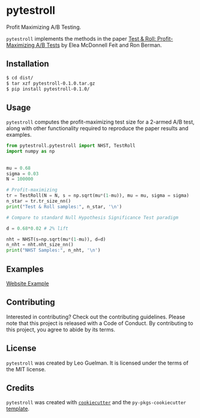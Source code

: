 # pytestroll

Profit Maximizing A/B Testing.

`pytestroll` implements the methods in the paper [Test & Roll: Profit-Maximizing A/B Tests](https://arxiv.org/abs/1811.00457) by Elea McDonnell Feit and Ron Berman.


## Installation

```bash
$ cd dist/
$ tar xzf pytestroll-0.1.0.tar.gz
$ pip install pytestroll-0.1.0/   
```

## Usage

`pytestroll` computes the profit-maximizing test size for a 2-armed A/B test, along with other functionality required to reproduce the paper results and examples. 

```python
from pytestroll.pytestroll import NHST, TestRoll
import numpy as np
    
    
mu = 0.68
sigma = 0.03
N = 100000

# Profit-maximizing
tr = TestRoll(N = N, s = np.sqrt(mu*(1-mu)), mu = mu, sigma = sigma)
n_star = tr.tr_size_nn()
print("Test & Roll samples:", n_star, '\n')

# Compare to standard Null Hypothesis Significance Test paradigm

d = 0.68*0.02 # 2% lift 

nht = NHST(s=np.sqrt(mu*(1-mu)), d=d)
n_nht = nht.nht_size_nn()
print("NHST Samples:", n_nht, '\n')
```

## Examples

[Website Example](https://github.com/leoguelman/pytestroll/blob/main/examples/website/website.ipynb)

## Contributing

Interested in contributing? Check out the contributing guidelines. Please note that this project is released with a Code of Conduct. By contributing to this project, you agree to abide by its terms.

## License

`pytestroll` was created by Leo Guelman. It is licensed under the terms of the MIT license.

## Credits

`pytestroll` was created with [`cookiecutter`](https://cookiecutter.readthedocs.io/en/latest/) and the `py-pkgs-cookiecutter` [template](https://github.com/py-pkgs/py-pkgs-cookiecutter).
